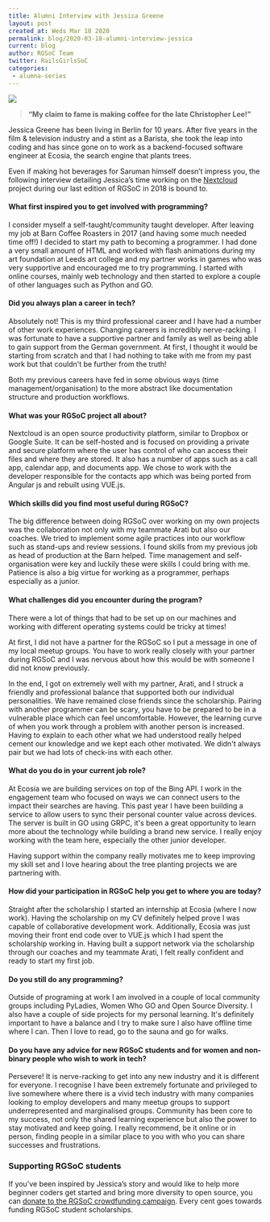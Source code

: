 ```yaml
---
title: Alumni Interview with Jessica Greene
layout: post
created_at: Weds Mar 18 2020
permalink: blog/2020-03-18-alumni-interview-jessica
current: blog
author: RGSoC Team
twitter: RailsGirlsSoC
categories:
 - alumna-series
---
```

 
![](/img/blog/2020/Alumni-Interview-JessicaG.png)
 
> **“My claim to fame is making coffee for the late Christopher Lee!”**
 
Jessica Greene has been living in Berlin for 10 years. After five years in the film & television industry and a stint as a Barista, she took the leap into coding and has since gone on to work as a backend-focused software engineer at Ecosia, the search engine that plants trees.
 
Even if making hot beverages for Saruman himself doesn’t impress you, the following interview detailing Jessica’s time working on the <a href=" https://nextcloud.com/"> Nextcloud </a> project during our last edition of RGSoC in 2018 is bound to.
 
<h4>What first inspired you to get involved with programming? </h4>
I consider myself a self-taught/community taught developer. After leaving my job at Barn Coffee Roasters in 2017 (and having some much needed time off!) I decided to start my path to becoming a programmer. I had done a very small amount of HTML and worked with flash animations during my art foundation at Leeds art college and my partner works in games who was very supportive and encouraged me to try programming. I started with online courses, mainly web technology and then started to explore a couple of other languages such as Python and GO.
 
<h4>Did you always plan a career in tech? </h4>
<p>Absolutely not! This is my third professional career and I have had a number of other work experiences. Changing careers is incredibly nerve-racking. I was fortunate to have a supportive partner and family as well as being able to gain support from the German government. At first, I thought it would be starting from scratch and that I had nothing to take with me from my past work but that couldn't be further from the truth!</p>
 
<p>Both my previous careers have fed in some obvious ways (time management/organisation) to the more abstract like documentation structure and production workflows.</p>
 
<h4>What was your RGSoC project all about?</h4>
Nextcloud is an open source productivity platform, similar to Dropbox or Google Suite. It can be self-hosted and is focused on providing a private and secure platform where the user has control of who can access their files and where they are stored. It also has a number of apps such as a call app, calendar app, and documents app. We chose to work with the developer responsible for the contacts app which was being ported from Angular js and rebuilt using VUE.js.
 
<h4>Which skills did you find most useful during RGSoC?</h4>
The big difference between doing RGSoC over working on my own projects was the collaboration not only with my teammate Arati but also our coaches. We tried to implement some agile practices into our workflow such as stand-ups and review sessions. I found skills from my previous job as head of production at the Barn helped. Time management and self-organisation were key and luckily these were skills I could bring with me. Patience is also a big virtue for working as a programmer, perhaps especially as a junior.
 
<h4>What challenges did you encounter during the program? </h4>
<p>There were a lot of things that had to be set up on our machines and working with different operating systems could be tricky at times!</p>

<p>At first, I did not have a partner for the RGSoC so I put a message in one of my local meetup groups. You have to work really closely with your partner during RGSoC and I was nervous about how this would be with someone I did not know previously.</p>
 
<p>In the end, I got on extremely well with my partner, Arati, and I struck a friendly and professional balance that supported both our individual personalities. We have remained close friends since the scholarship. Pairing with another programmer can be scary, you have to be prepared to be in a vulnerable place which can feel uncomfortable. However, the learning curve of when you work through a problem with another person is increased. Having to explain to each other what we had understood really helped cement our knowledge and we kept each other motivated. We didn't always pair but we had lots of check-ins with each other.</p>
 
<h4>What do you do in your current job role? </h4>
<p>At Ecosia we are building services on top of the Bing API. I work in the engagement team who focused on ways we can connect users to the impact their searches are having. This past year I have been building a service to allow users to sync their personal counter value across devices. The server is built in GO using GRPC, it's been a great opportunity to learn more about the technology while building a brand new service. I really enjoy working with the team here, especially the other junior developer.</p>
 
<p>Having support within the company really motivates me to keep improving my skill set and I love hearing about the tree planting projects we are partnering with.</p>
 
<h4>How did your participation in RGSoC help you get to where you are today? </h4>
Straight after the scholarship I started an internship at Ecosia (where I now work). Having the scholarship on my CV definitely helped prove I was capable of collaborative development work. Additionally, Ecosia was just moving their front end code over to VUE.js which I had spent the scholarship working in. Having built a support network via the scholarship through our coaches and my teammate Arati, I felt really confident and ready to start my first job.
 
<h4>Do you still do any programming? </h4>
Outside of programing at work I am involved in a couple of local community groups including PyLadies, Women Who GO and Open Source Diversity. I also have a couple of side projects for my personal learning. It's definitely important to have a balance and I try to make sure I also have offline time where I can. Then I love to read, go to the sauna and go for walks.
 
<h4>Do you have any advice for new RGSoC students and for women and non-binary people who wish to work in tech? </h4>
Persevere! It is nerve-racking to get into any new industry and it is different for everyone. I recognise I have been extremely fortunate and privileged to live somewhere where there is a vivid tech industry with many companies looking to employ developers and many meetup groups to support underrepresented and marginalised groups. Community has been core to my success, not only the shared learning experience but also the power to stay motivated and keep going. I really recommend, be it online or in person, finding people in a similar place to you with who you can share successes and frustrations.
 
<h3>Supporting RGSoC students</h3>

If you’ve been inspired by Jessica’s story and would like to help more beginner coders get started and bring more diversity to open source, you can <a href="https://railsgirlssummerofcode.org/campaign/"> donate to the RGSoC crowdfunding campaign</a>. Every cent goes towards funding RGSoC student scholarships.
